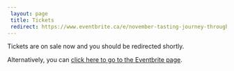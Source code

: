 ```yaml
---
 layout: page
 title: Tickets
 redirect: https://www.eventbrite.ca/e/november-tasting-journey-through-the-highlands-tickets-13949133233
---
```


 Tickets are on sale now and you should be redirected shortly.

 Alternatively, you can [click here to go to the Eventbrite page][1].

 [1]: https://www.eventbrite.ca/e/november-tasting-journey-through-the-highlands-tickets-13949133233
